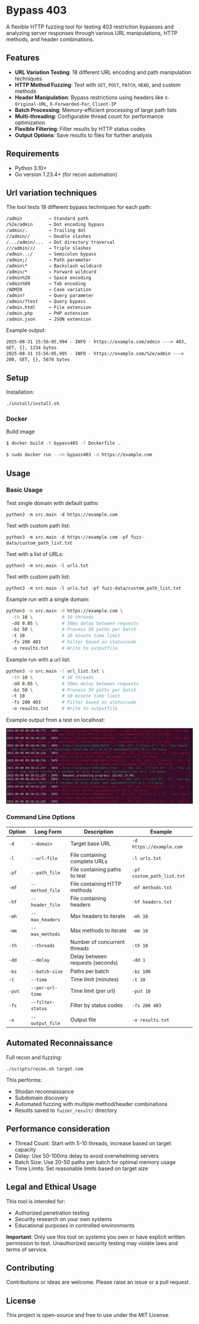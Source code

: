 # Bypass 403
A flexible HTTP fuzzing tool for testing 403 restriction bypasses and analyzing server responses through various URL manipulations, HTTP methods, and header combinations.
## Features
- **URL Variation Testing**: 18 different URL encoding and path manipulation techniques
- **HTTP Method Fuzzing**: Test with `GET`, `POST`, `PATCH`, `HEAD`, and custom methods
- **Header Manipulation**: Bypass restrictions using headers like `X-Original-URL`, `X-Forwarded-For`, `Client-IP`
- **Batch Processing**: Memory-efficient processing of large path lists
- **Multi-threading**: Configurable thread count for performance optimization
- **Flexible Filtering**: Filter results by HTTP status codes
- **Output Options**: Save results to files for further analysis


## Requirements
- Python 3.10+
- Go version 1.23.4+ (for recon automation)

## Url variation techniques
The tool tests 18 different bypass techniques for each path:
```
/admin          → Standard path
/%2e/admin      → Dot encoding bypass  
/admin/.        → Trailing dot
//admin//       → Double slashes
/.../admin/...  → Dot directory traversal
///admin///     → Triple slashes
/admin..;/      → Semicolon bypass
/admin;/        → Path parameter
/admin\*        → Backslash wildcard
/admin/*        → Forward wildcard
/admin%20       → Space encoding
/admin%09       → Tab encoding  
/ADMIN          → Case variation
/admin?         → Query parameter
/admin/?test    → Query bypass
/admin.html     → File extension
/admin.php      → PHP extension
/admin.json     → JSON extension
```

Example output:
```
2025-08-31 15:56:05,994 - INFO - https://example.com/admin ---> 403, GET, {}, 1234 bytes
2025-08-31 15:56:05,995 - INFO - https://example.com/%2e/admin ---> 200, GET, {}, 5678 bytes
```


## Setup
Installation: 
```bash
./install/install.sh
```
### Docker

Build image
```bash
$ docker build -t bypass403 -f Dockerfile .
```

```bash
$ sudo docker run --rm bypass403 -d https://example.com
```

## Usage 

### Basic Usage
Test single domain with default paths:

```python3
python3 -m src.main -d https://example.com
```

Test with custom path list:
```python3
python3 -m src.main -d https://example.com -pf fuzz-data/custom_path_list.txt
```

Test with a list of URLs:
```python3
python3 -m src.main -l urls.txt
```

Test with custom path list:
```python3
python3 -m src.main -l urls.txt -pf fuzz-data/custom_path_list.txt
```

Example run with a single domain:

```bash
python3 -m src.main -d https://example.com \
  -th 10 \           # 10 threads
  -dd 0.05 \         # 50ms delay between requests
  -bz 50 \           # Process 50 paths per batch
  -t 10              # 10 minute time limit
  -fs 200 403        # Filter based on statuscode
  -o results.txt     # Write to outputfile
```
Example run with a url list:
```bash
python3 -m src.main -l url_list.txt \
  -th 10 \           # 10 threads
  -dd 0.05 \         # 50ms delay between requests
  -bz 50 \           # Process 50 paths per batch
  -t 10              # 10 minute time limit
  -fs 200 403        # Filter based on statuscode
  -o results.txt     # Write to outputfile
```


Example output from a test on localhost:

![img.png](pictures/img.png)

### Command Line Options

| Option | Long Form         | Description                      | Example                    |
|--------|-------------------|----------------------------------|----------------------------|
| `-d`   | `--domain`        | Target base URL                  | `-d https://example.com`   |
| `-l`   | `--url-file`      | File containing complete URLs    | `-l urls.txt`              |
| `-pf`  | `--path_file`     | File containing paths to test    | `-pf custom_path_list.txt` |
| `-mf`  | `--method_file`   | File containing HTTP methods     | `-mf methods.txt`          |
| `-hf`  | `--header_file`   | File containing headers          | `-hf headers.txt`          |
| `-mh`  | `--max_headers`   | Max headers to iterate           | `-mh 10`                   |
| `-mm`  | `--max_methods`   | Max methods to iterate           | `-mm 10`                   |
| `-th`  | `--threads`       | Number of concurrent threads     | `-th 10`                   |
| `-dd`  | `--delay`         | Delay between requests (seconds) | `-dd 1`                    |
| `-bz`  | `--batch-size`    | Paths per batch                  | `-bz 100`                  |
| `-t`   | `--time`          | Time limit (minutes)             | `-t 10`                    |
| `-put` | `--per-url-time`  | Time limit (per url)             | `-put 10`                  |
| `-fs`  | `--filter-status` | Filter by status codes           | `-fs 200 403`              |
| `-o`   | `--output_file`   | Output file                      | `-o results.txt`           |
 

## Automated Reconnaissance
Full recon and fuzzing:
```
./scripts/recon.sh target.com
```

This performs:
- Shodan reconnaissance
- Subdomain discovery
- Automated fuzzing with multiple method/header combinations
- Results saved to `fuzzer_result/` directory


## Performance consideration
- Thread Count: Start with 5-10 threads, increase based on target capacity
- Delay: Use 50-100ms delay to avoid overwhelming servers
- Batch Size: Use 20-50 paths per batch for optimal memory usage
- Time Limits: Set reasonable limits based on target size

## Legal and Ethical Usage
This tool is intended for:
- Authorized penetration testing
- Security research on your own systems
- Educational purposes in controlled environments

**Important**: Only use this tool on systems you own or have explicit written permission to test. Unauthorized security testing may violate laws and terms of service.


## Contributing
Contributions or ideas are welcome. Please raise an issue or a pull request.
## License
This project is open-source and free to use under the MIT License.

